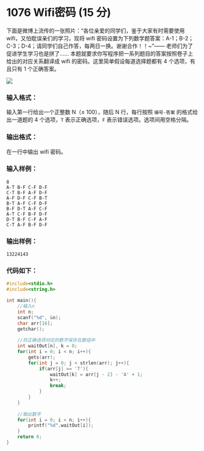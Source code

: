# 1076 Wifi密码 (15 分)
下面是微博上流传的一张照片：“各位亲爱的同学们，鉴于大家有时需要使用 wifi，又怕耽误亲们的学习，现将 wifi 密码设置为下列数学题答案：A-1；B-2；C-3；D-4；请同学们自己作答，每两日一换。谢谢合作！！~”—— 老师们为了促进学生学习也是拼了…… 本题就要求你写程序把一系列题目的答案按照卷子上给出的对应关系翻译成 wifi 的密码。这里简单假设每道选择题都有 4 个选项，有且只有 1 个正确答案。

![](https://images.ptausercontent.com/7e56be3f-caba-45f1-b9cb-38a96d44de76.jpg)	

### 输入格式：
输入第一行给出一个正整数 N（≤ 100），随后 N 行，每行按照 `编号-答案` 的格式给出一道题的 4 个选项，`T` 表示正确选项，`F`  表示错误选项。选项间用空格分隔。
### 输出格式：
在一行中输出 wifi 密码。
### 输入样例：
```
8
A-T B-F C-F D-F
C-T B-F A-F D-F
A-F D-F C-F B-T
B-T A-F C-F D-F
B-F D-T A-F C-F
A-T C-F B-F D-F
D-T B-F C-F A-F
C-T A-F B-F D-F
```
### 输出样例：
```
13224143
```
### 代码如下：
```c
#include<stdio.h>
#include<string.h>

int main(){
    //输入n 
    int n;
    scanf("%d", &n);
    char arr[16];
    getchar();
    
    //将正确选项对应的数字保存在数组中 
    int waitOut[n], k = 0;
    for(int i = 0; i < n; i++){
        gets(arr);
        for(int j = 0; j < strlen(arr); j++){
            if(arr[j] == 'T'){
                waitOut[k] = arr[j - 2] - 'A' + 1;
                k++;
                break;
            }
        }
    }
    
    //输出数字 
    for(int i = 0; i < n; i++){
        printf("%d",waitOut[i]);
    }
    return 0;
}
```